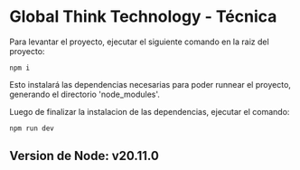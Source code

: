 # Global Think Technology - Técnica

Para levantar el proyecto, ejecutar el siguiente comando en la raiz del proyecto: 

```npm i``` 

Esto instalará las dependencias necesarias para poder runnear el proyecto, generando el directorio 'node_modules'.

Luego de finalizar la instalacion de las dependencias, ejecutar el comando:

```npm run dev```

## Version de Node: v20.11.0
